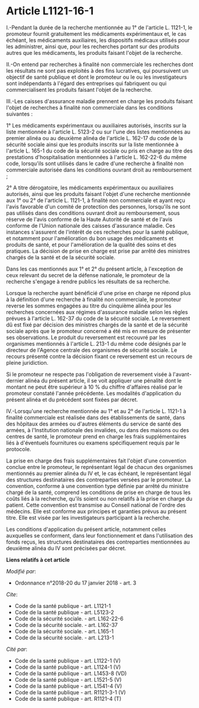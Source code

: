 # Article L1121-16-1

I.-Pendant la durée de la recherche mentionnée au 1° de l'article L. 1121-1, le promoteur fournit gratuitement les
médicaments expérimentaux et, le cas échéant, les médicaments auxiliaires, les dispositifs médicaux utilisés pour les
administrer, ainsi que, pour les recherches portant sur des produits autres que les médicaments, les produits faisant l'objet
de la recherche.

II.-On entend par recherches à finalité non commerciale les recherches dont les résultats ne sont pas exploités à des fins
lucratives, qui poursuivent un objectif de santé publique et dont le promoteur ou le ou les investigateurs sont indépendants
à l'égard des entreprises qui fabriquent ou qui commercialisent les produits faisant l'objet de la recherche.

III.-Les caisses d'assurance maladie prennent en charge les produits faisant l'objet de recherches à finalité non commerciale
dans les conditions suivantes :

1° Les médicaments expérimentaux ou auxiliaires autorisés, inscrits sur la liste mentionnée à l'article L. 5123-2 ou sur
l'une des listes mentionnées au premier alinéa ou au deuxième alinéa de l'article L. 162-17 du code de la sécurité sociale
ainsi que les produits inscrits sur la liste mentionnée à l'article L. 165-1 du code de la sécurité sociale ou pris en charge
au titre des prestations d'hospitalisation mentionnées à l'article L. 162-22-6 du même code, lorsqu'ils sont utilisés dans le
cadre d'une recherche à finalité non commerciale autorisée dans les conditions ouvrant droit au remboursement ;

2° A titre dérogatoire, les médicaments expérimentaux ou auxiliaires autorisés, ainsi que les produits faisant l'objet d'une
recherche mentionnée aux 1° ou 2° de l'article L. 1121-1, à finalité non commerciale et ayant reçu l'avis favorable d'un
comité de protection des personnes, lorsqu'ils ne sont pas utilisés dans des conditions ouvrant droit au remboursement, sous
réserve de l'avis conforme de la Haute Autorité de santé et de l'avis conforme de l'Union nationale des caisses d'assurance
maladie. Ces instances s'assurent de l'intérêt de ces recherches pour la santé publique, et notamment pour l'amélioration du
bon usage des médicaments et produits de santé, et pour l'amélioration de la qualité des soins et des pratiques. La décision
de prise en charge est prise par arrêté des ministres chargés de la santé et de la sécurité sociale.

Dans les cas mentionnés aux 1° et 2° du présent article, à l'exception de ceux relevant du secret de la défense nationale, le
promoteur de la recherche s'engage à rendre publics les résultats de sa recherche.

Lorsque la recherche ayant bénéficié d'une prise en charge ne répond plus à la définition d'une recherche à finalité non
commerciale, le promoteur reverse les sommes engagées au titre du cinquième alinéa pour les recherches concernées aux régimes
d'assurance maladie selon les règles prévues à l'article L. 162-37 du code de la sécurité sociale. Le reversement dû est fixé
par décision des ministres chargés de la santé et de la sécurité sociale après que le promoteur concerné a été mis en mesure
de présenter ses observations. Le produit du reversement est recouvré par les organismes mentionnés à l'article L. 213-1 du
même code désignés par le directeur de l'Agence centrale des organismes de sécurité sociale. Le recours présenté contre la
décision fixant ce reversement est un recours de pleine juridiction.

Si le promoteur ne respecte pas l'obligation de reversement visée à l'avant-dernier alinéa du présent article, il se voit
appliquer une pénalité dont le montant ne peut être supérieur à 10 % du chiffre d'affaires réalisé par le promoteur constaté
l'année précédente. Les modalités d'application du présent alinéa et du précédent sont fixées par décret.

IV.-Lorsqu'une recherche mentionnée au 1° et au 2° de l'article L. 1121-1 à finalité commerciale est réalisée dans des
établissements de santé, dans des hôpitaux des armées ou d'autres éléments du service de santé des armées, à l'Institution
nationale des invalides, ou dans des maisons ou des centres de santé, le promoteur prend en charge les frais supplémentaires
liés à d'éventuels fournitures ou examens spécifiquement requis par le protocole.

La prise en charge des frais supplémentaires fait l'objet d'une convention conclue entre le promoteur, le représentant légal
de chacun des organismes mentionnés au premier alinéa du IV et, le cas échéant, le représentant légal des structures
destinataires des contreparties versées par le promoteur. La convention, conforme à une convention type définie par arrêté du
ministre chargé de la santé, comprend les conditions de prise en charge de tous les coûts liés à la recherche, qu'ils soient
ou non relatifs à la prise en charge du patient. Cette convention est transmise au Conseil national de l'ordre des médecins.
Elle est conforme aux principes et garanties prévus au présent titre. Elle est visée par les investigateurs participant à la
recherche.

Les conditions d'application du présent article, notamment celles auxquelles se conforment, dans leur fonctionnement et dans
l'utilisation des fonds reçus, les structures destinataires des contreparties mentionnées au deuxième alinéa du IV sont
précisées par décret.

**Liens relatifs à cet article**

_Modifié par_:

  - Ordonnance n°2018-20 du 17 janvier 2018 - art. 3

_Cite_:

  - Code de la santé publique - art. L1121-1
  - Code de la santé publique - art. L5123-2
  - Code de la sécurité sociale. - art. L162-22-6
  - Code de la sécurité sociale. - art. L162-37
  - Code de la sécurité sociale. - art. L165-1
  - Code de la sécurité sociale. - art. L213-1

_Cité par_:

  - Code de la santé publique - art. L1122-1 (V)
  - Code de la santé publique - art. L1124-1 (V)
  - Code de la santé publique - art. L1453-8 (VD)
  - Code de la santé publique - art. L1521-5 (V)
  - Code de la santé publique - art. L1541-4 (V)
  - Code de la santé publique - art. R1121-3-1 (V)
  - Code de la santé publique - art. R1121-4 (T)

